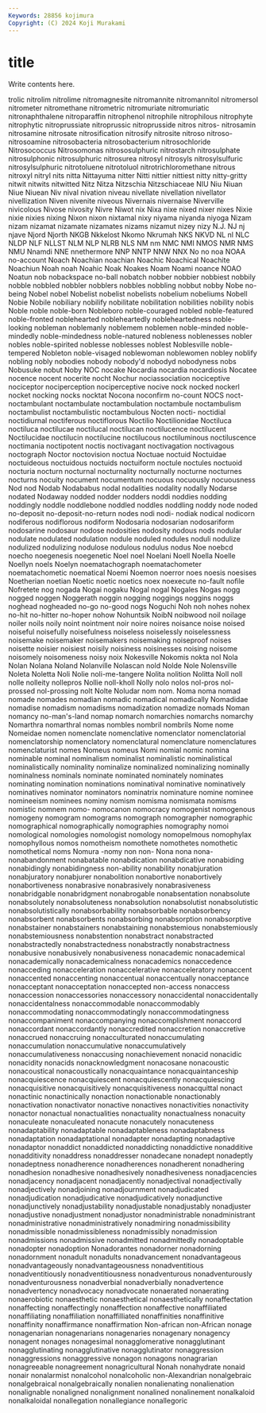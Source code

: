 ```yaml
---
Keywords: 28856 kojimura
Copyright: (C) 2024 Koji Murakami
---
```


# title

Write contents here.



trolic nitrolim nitrolime nitromagnesite nitromannite
nitromannitol nitromersol nitrometer nitromethane nitrometric nitromuriate nitromuriatic nitronaphthalene nitroparaffin nitrophenol
nitrophile nitrophilous nitrophyte nitrophytic nitroprussiate nitroprussic nitroprusside nitros nitros- nitrosamin
nitrosamine nitrosate nitrosification nitrosify nitrosite nitroso nitroso- nitrosoamine nitrosobacteria nitrosobacterium
nitrosochloride Nitrosococcus Nitrosomonas nitrososulphuric nitrostarch nitrosulphate nitrosulphonic nitrosulphuric nitrosurea nitrosyl
nitrosyls nitrosylsulfuric nitrosylsulphuric nitrotoluene nitrotoluol nitrotrichloromethane nitrous nitroxyl nitryl nits
nitta Nittayuma nitter Nitti nittier nittiest nitty nitty-gritty nitwit nitwits
nitwitted Nitz Nitza Nitzschia Nitzschiaceae NIU Niu Niuan Niue Niuean
Niv nival nivation niveau nivellate nivellation nivellator nivellization Niven nivenite
niveous Nivernais nivernaise Niverville nivicolous Nivose nivosity Nivre Niwot nix
Nixa nixe nixed nixer nixes Nixie nixie nixies nixing Nixon
nixon nixtamal nixy niyama niyanda niyoga Nizam nizam nizamat nizamate
nizamates nizams nizamut nizey nizy N.J. NJ nj njave Njord
Njorth NKGB Nkkelost Nkomo Nkrumah NKS NKVD NL nl NLC
NLDP NLF NLLST NLM NLP NLRB NLS NM nm NMC
NMI NMOS NMR NMS NMU Nnamdi NNE nnethermore NNP NNTP
NNW NNX No no noa NOAA no-account Noach Noachian noachian
Noachic Noachical Noachite Noachiun Noah noah Noahic Noak Noakes Noam
Noami noance NOAO Noatun nob nobackspace no-ball nobatch nobber nobbier
nobbiest nobbily nobble nobbled nobbler nobblers nobbles nobbling nobbut nobby
Nobe no-being Nobel nobel Nobelist nobelist nobelists nobelium nobeliums Nobell
Nobie Nobile nobiliary nobilify nobilitate nobilitation nobilities nobility nobis Noble
noble noble-born Nobleboro noble-couraged nobled noble-featured noble-fronted noblehearted nobleheartedly nobleheartedness
noble-looking nobleman noblemanly noblemem noblemen noble-minded noble-mindedly noble-mindedness noble-natured nobleness
noblenesses nobler nobles noble-spirited noblesse noblesses noblest Noblesville noble-tempered Nobleton
noble-visaged noblewoman noblewomen nobley noblify nobling nobly nobodies nobody nobody'd
nobodyd nobodyness nobs Nobusuke nobut Noby NOC nocake Nocardia nocardia
nocardiosis Nocatee nocence nocent nocerite nocht Nochur nociassociation nociceptive nociceptor
nociperception nociperceptive nocive nock nocked nockerl nocket nocking nocks nocktat
Nocona noconfirm no-count NOCS noct- noctambulant noctambulate noctambulation noctambule noctambulism
noctambulist noctambulistic noctambulous Nocten nocti- noctidial noctidiurnal noctiferous noctiflorous Noctilio
Noctilionidae Noctiluca noctiluca noctilucae noctilucal noctilucan noctilucence noctilucent Noctilucidae noctilucin
noctilucine noctilucous noctiluminous noctiluscence noctimania noctipotent noctis noctivagant noctivagation noctivagous
noctograph Noctor noctovision noctua Noctuae noctuid Noctuidae noctuideous noctuidous noctuids
noctuiform noctule noctules noctuoid nocturia nocturn nocturnal nocturnality nocturnally nocturne
nocturnes nocturns nocuity nocument nocumentum nocuous nocuously nocuousness Nod nod
Nodab Nodababus nodal nodalities nodality nodally Nodarse nodated Nodaway nodded
nodder nodders noddi noddies nodding noddingly noddle noddlebone noddled noddles
noddling noddy node noded no-deposit no-deposit-no-return nodes nodi nodi- nodiak
nodical nodicorn nodiferous nodiflorous nodiform Nodosaria nodosarian nodosariform nodosarine nodosaur
nodose nodosities nodosity nodous nods nodular nodulate nodulated nodulation nodule
noduled nodules noduli nodulize nodulized nodulizing nodulose nodulous nodulus nodus
Noe noebcd noecho noegenesis noegenetic Noel noel Noelani Noell Noella
Noelle Noellyn noels Noelyn noematachograph noematachometer noematachometic noematical Noemi Noemon
noerror noes noesis noesises Noetherian noetian Noetic noetic noetics noex
noexecute no-fault nofile Nofretete nog nogada Nogai nogaku Nogal nogal
Nogales Nogas nogg nogged noggen Noggerath noggin nogging noggings noggins
noggs noghead nogheaded no-go no-good nogs Noguchi Noh noh nohes
nohex no-hit no-hitter no-hoper nohow Nohuntsik NoibN noibwood noil noilage
noiler noils noily noint nointment noir noire noires noisance noise
noised noiseful noisefully noisefulness noiseless noiselessly noiselessness noisemake noisemaker noisemakers
noisemaking noiseproof noises noisette noisier noisiest noisily noisiness noisinesses noising
noisome noisomely noisomeness noisy noix Nokesville Nokomis nokta nol Nola
Nolan Nolana Noland Nolanville Nolascan nold Nolde Nole Nolensville Noleta
Noletta Noli Nolie noli-me-tangere Nolita nolition Nolitta Noll noll nolle
nolleity nollepros Nollie noll-kholl Nolly nolo nolos nol-pros nol-prossed nol-prossing
nolt Nolte Noludar nom nom. Noma noma nomad nomade nomades
nomadian nomadic nomadical nomadically Nomadidae nomadise nomadism nomadisms nomadization nomadize
nomads Noman nomancy no-man's-land nomap nomarch nomarchies nomarchs nomarchy Nomarthra
nomarthral nomas nombles nombril nombrils Nome nome Nomeidae nomen nomenclate
nomenclative nomenclator nomenclatorial nomenclatorship nomenclatory nomenclatural nomenclature nomenclatures nomenclaturist nomes
Nomeus nomeus Nomi nomial nomic nomina nominable nominal nominalism nominalist
nominalistic nominalistical nominalistically nominality nominalize nominalized nominalizing nominally nominalness nominals
nominate nominated nominately nominates nominating nomination nominations nominatival nominative nominatively
nominatives nominator nominators nominatrix nominature nomine nominee nomineeism nominees nominy
nomism nomisma nomismata nomisms nomistic nomnem nomo- nomocanon nomocracy nomogenist
nomogenous nomogeny nomogram nomograms nomograph nomographer nomographic nomographical nomographically nomographies
nomography nomoi nomological nomologies nomologist nomology nomopelmous nomophylax nomophyllous nomos
nomotheism nomothete nomothetes nomothetic nomothetical noms Nomura -nomy non non-
Nona nona nona- nonabandonment nonabatable nonabdication nonabdicative nonabiding nonabidingly nonabidingness
non-ability nonability nonabjuration nonabjuratory nonabjurer nonabolition nonabortive nonabortively nonabortiveness nonabrasive
nonabrasively nonabrasiveness nonabridgable nonabridgment nonabrogable nonabsentation nonabsolute nonabsolutely nonabsoluteness nonabsolution
nonabsolutist nonabsolutistic nonabsolutistically nonabsorbability nonabsorbable nonabsorbency nonabsorbent nonabsorbents nonabsorbing nonabsorption
nonabsorptive nonabstainer nonabstainers nonabstaining nonabstemious nonabstemiously nonabstemiousness nonabstention nonabstract nonabstracted
nonabstractedly nonabstractedness nonabstractly nonabstractness nonabusive nonabusively nonabusiveness nonacademic nonacademical nonacademically
nonacademicalness nonacademics nonaccedence nonacceding nonacceleration nonaccelerative nonacceleratory nonaccent nonaccented nonaccenting
nonaccentual nonaccentually nonacceptance nonacceptant nonacceptation nonaccepted non-access nonaccess nonaccession nonaccessories
nonaccessory nonaccidental nonaccidentally nonaccidentalness nonaccommodable nonaccommodably nonaccommodating nonaccommodatingly nonaccommodatingness nonaccompaniment
nonaccompanying nonaccomplishment nonaccord nonaccordant nonaccordantly nonaccredited nonaccretion nonaccretive nonaccrued nonaccruing
nonacculturated nonaccumulating nonaccumulation nonaccumulative nonaccumulatively nonaccumulativeness nonaccusing nonachievement nonacid nonacidic
nonacidity nonacids nonacknowledgment nonacosane nonacoustic nonacoustical nonacoustically nonacquaintance nonacquaintanceship nonacquiescence
nonacquiescent nonacquiescently nonacquiescing nonacquisitive nonacquisitively nonacquisitiveness nonacquittal nonact nonactinic nonactinically
nonaction nonactionable nonactionably nonactivation nonactivator nonactive nonactives nonactivities nonactivity nonactor
nonactual nonactualities nonactuality nonactualness nonacuity nonaculeate nonaculeated nonacute nonacutely nonacuteness
nonadaptability nonadaptable nonadaptableness nonadaptabness nonadaptation nonadaptational nonadapter nonadapting nonadaptive nonadaptor
nonaddict nonaddicted nonaddicting nonaddictive nonadditive nonadditivity nonaddress nonaddresser nonadecane nonadept
nonadeptly nonadeptness nonadherence nonadherences nonadherent nonadhering nonadhesion nonadhesive nonadhesively nonadhesiveness
nonadjacencies nonadjacency nonadjacent nonadjacently nonadjectival nonadjectivally nonadjectively nonadjoining nonadjournment nonadjudicated
nonadjudication nonadjudicative nonadjudicatively nonadjunctive nonadjunctively nonadjustability nonadjustable nonadjustably nonadjuster nonadjustive
nonadjustment nonadjustor nonadministrable nonadministrant nonadministrative nonadministratively nonadmiring nonadmissibility nonadmissible nonadmissibleness
nonadmissibly nonadmission nonadmissions nonadmissive nonadmitted nonadmittedly nonadoptable nonadopter nonadoption Nonadorantes
nonadorner nonadorning nonadornment nonadult nonadults nonadvancement nonadvantageous nonadvantageously nonadvantageousness nonadventitious
nonadventitiously nonadventitiousness nonadventurous nonadventurously nonadventurousness nonadverbial nonadverbially nonadvertence nonadvertency nonadvocacy
nonadvocate nonaerated nonaerating nonaerobiotic nonaesthetic nonaesthetical nonaesthetically nonaffectation nonaffecting nonaffectingly
nonaffection nonaffective nonaffiliated nonaffiliating nonaffiliation nonaffilliated nonaffinities nonaffinitive nonaffinity nonaffirmance
nonaffirmation Non-african non-African nonage nonagenarian nonagenarians nonagenaries nonagenary nonagency nonagent
nonages nonagesimal nonagglomerative nonagglutinant nonagglutinating nonagglutinative nonagglutinator nonaggression nonaggressions nonaggressive
nonagon nonagons nonagrarian nonagreeable nonagreement nonagricultural Nonah nonahydrate nonaid nonair
nonalarmist nonalcohol nonalcoholic non-Alexandrian nonalgebraic nonalgebraical nonalgebraically nonalien nonalienating nonalienation
nonalignable nonaligned nonalignment nonalined nonalinement nonalkaloid nonalkaloidal nonallegation nonallegiance nonallegoric
